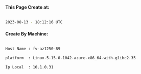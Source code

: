 
   
#### This Page Create at:

```bash

2023-08-13 - 18:12:16 UTC

```

#### Create By Machine:

```bash

Host Name : fv-az1250-89

platform  : Linux-5.15.0-1042-azure-x86_64-with-glibc2.35

Ip Local  : 10.1.0.31

```

